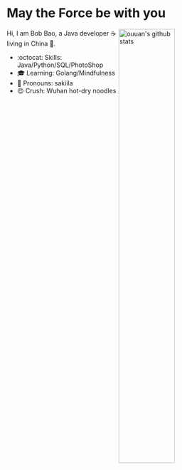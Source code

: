 # May the Force be with you 

<img align="right" alt="ouuan's github stats" width="50%" src="https://github-readme-stats.vercel.app/api?username=sakiila&show_icons=true">

Hi, I am Bob Bao, a Java developer :coffee: living in China :panda_face:.

- :octocat: Skills: Java/Python/SQL/PhotoShop
- :mortar_board: Learning: Golang/Mindfulness
- :wave: Pronouns: sakiila
- :heart_eyes: Crush: Wuhan hot-dry noodles
